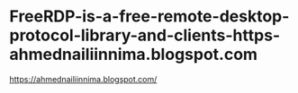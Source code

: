 # FreeRDP-is-a-free-remote-desktop-protocol-library-and-clients-https-ahmednailiinnima.blogspot.com
https://ahmednailiinnima.blogspot.com/
